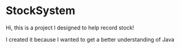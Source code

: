 # StockSystem

Hi, this is a project I designed to help record stock!

I created it because I wanted to get a better understanding of Java
